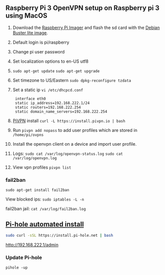 ## Raspberry Pi 3 OpenVPN setup on Raspberry pi 3 using MacOS

1. Download the [Raspberry Pi Imager](https://www.raspberrypi.org/software/) and flash the sd card with the [Debian Buster lite image](https://downloads.raspberrypi.org/raspios_lite_armhf/images/raspios_lite_armhf-2021-01-12/2021-01-11-raspios-buster-armhf-lite.zip).
2. Default login is pi/raspberry
3. Change pi user password
4. Set localization options to en-US utf8
5. `sudo apt-get update`
   `sudo apt-get upgrade`
7. Set timezone to US/Eastern `sudo dpkg-reconfigure tzdata`
8. Set a static ip `vi /etc/dhcpcd.conf`
		
		interface eth0
		static ip_address=192.168.222.1/24
		static routers=192.168.222.254
		static domain_name_servers=192.168.222.254

9. [PiVPN](https://www.pivpn.io/) install `curl -L https://install.pivpn.io | bash`
10. Run `pivpn add nopass` to add user profiles which are stored in `/home/pi/ovpns`
11. Install the openvpn client on a device and import user profile.
12. Logs:
`sudo cat /var/log/openvpn-status.log`
`sudo cat /var/log/openvpn.log`

13. View vpn profiles `pivpn list`

### fail2ban
`sudo apt-get install fail2ban`

View blocked ips: `sudo iptables -L -n`

fail2ban jail: `cat /var/log/fail2ban.log`

## [Pi-hole automated install](https://github.com/pi-hole/pi-hole/#one-step-automated-install)
```bash
sudo curl -sSL https://install.pi-hole.net | bash
```
http://192.168.222.1/admin

### Update Pi-hole
`pihole -up`
